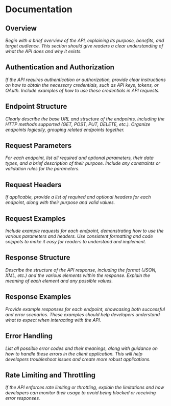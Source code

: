 # Documentation

## Overview

*Begin with a brief overview of the API, explaining its purpose, benefits, and target audience. This section should give readers a clear understanding of what the API does and why it exists.*


## Authentication and Authorization

*If the API requires authentication or authorization, provide clear instructions on how to obtain the necessary credentials, such as API keys, tokens, or OAuth. Include examples of how to use these credentials in API requests.*

## Endpoint Structure

*Clearly describe the base URL and structure of the endpoints, including the HTTP methods supported (GET, POST, PUT, DELETE, etc.). Organize endpoints logically, grouping related endpoints together.*

## Request Parameters

*For each endpoint, list all required and optional parameters, their data types, and a brief description of their purpose. Include any constraints or validation rules for the parameters.*

## Request Headers

*If applicable, provide a list of required and optional headers for each endpoint, along with their purpose and valid values.*

## Request Examples

*Include example requests for each endpoint, demonstrating how to use the various parameters and headers. Use consistent formatting and code snippets to make it easy for readers to understand and implement.*

## Response Structure

*Describe the structure of the API response, including the format (JSON, XML, etc.) and the various elements within the response. Explain the meaning of each element and any possible values.*

## Response Examples

*Provide example responses for each endpoint, showcasing both successful and error scenarios. These examples should help developers understand what to expect when interacting with the API.*

## Error Handling

*List all possible error codes and their meanings, along with guidance on how to handle these errors in the client application. This will help developers troubleshoot issues and create more robust applications.*

## Rate Limiting and Throttling

*If the API enforces rate limiting or throttling, explain the limitations and how developers can monitor their usage to avoid being blocked or receiving error responses.*